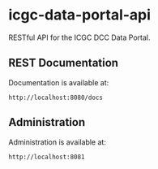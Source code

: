 icgc-data-portal-api
====================

RESTful API for the ICGC DCC Data Portal. 

REST Documentation
---

Documentation is available at:

	http://localhost:8080/docs

Administration
---

Administration is available at:

	http://localhost:8081

